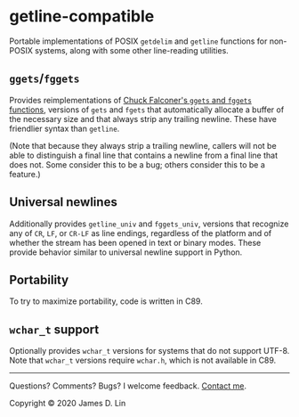 # getline-compatible

Portable implementations of POSIX `getdelim` and `getline` functions for
non-POSIX systems, along with some other line-reading utilities.

## `ggets`/`fggets`

Provides reimplementations of [Chuck Falconer's `ggets` and `fggets`
functions][archived-ggets], versions of `gets` and `fgets` that automatically
allocate a buffer of the necessary size and that always strip any trailing
newline.  These have friendlier syntax than `getline`.

(Note that because they always strip a trailing newline, callers will not be
able to distinguish a final line that contains a newline from a final line that
does not.  Some consider this to be a bug; others consider this to be a
feature.)

## Universal newlines

Additionally provides `getline_univ` and `fggets_univ`, versions that recognize
any of `CR`, `LF`, or `CR-LF` as line endings, regardless of the platform and
of whether the stream has been opened in text or binary modes.  These provide
behavior similar to universal newline support in Python.

## Portability

To try to maximize portability, code is written in C89.

## `wchar_t` support

Optionally provides `wchar_t` versions for systems that do not support UTF-8.
Note that `wchar_t` versions require `wchar.h`, which is not available in C89.

---

Questions?  Comments?  Bugs?  I welcome feedback. [Contact me].

Copyright © 2020 James D. Lin

[archived-ggets]: http://www.taenarum.com/software/ggets/
[Contact me]: http://www.taenarum.com/contact.html
